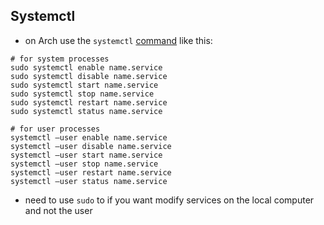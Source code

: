 ## Systemctl

- on Arch use the `systemctl`  [command](bash.md) like this:
```shell 
# for system processes
sudo systemctl enable name.service 
sudo systemctl disable name.service
sudo systemctl start name.service
sudo systemctl stop name.service
sudo systemctl restart name.service
sudo systemctl status name.service

# for user processes
systemctl —user enable name.service
systemctl —user disable name.service
systemctl —user start name.service
systemctl —user stop name.service
systemctl —user restart name.service
systemctl —user status name.service
```

- need to use `sudo` to if you want modify services on the local computer and not the user